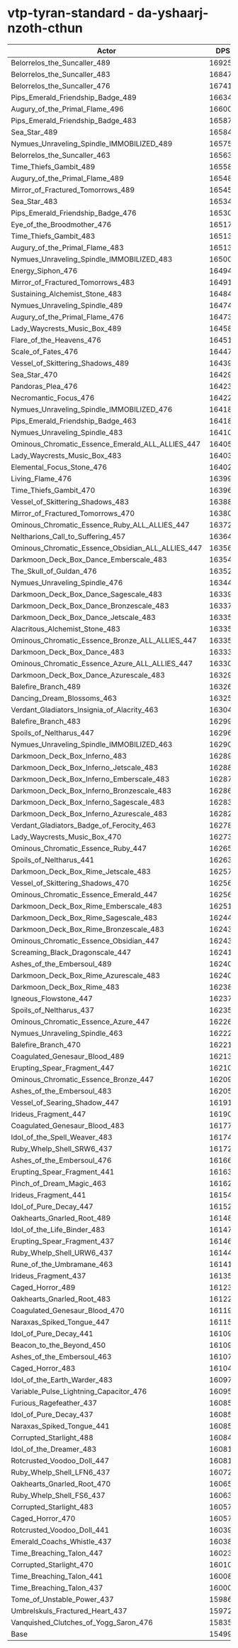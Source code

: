# vtp-tyran-standard - da-yshaarj-nzoth-cthun
| Actor | DPS | Increase |
|---|:---:|:---:|
|Belorrelos_the_Suncaller_489|169255|9.20%|
|Belorrelos_the_Suncaller_483|168476|8.70%|
|Belorrelos_the_Suncaller_476|167416|8.02%|
|Pips_Emerald_Friendship_Badge_489|166345|7.33%|
|Augury_of_the_Primal_Flame_496|166008|7.11%|
|Pips_Emerald_Friendship_Badge_483|165878|7.02%|
|Sea_Star_489|165841|7.00%|
|Nymues_Unraveling_Spindle_IMMOBILIZED_489|165756|6.95%|
|Belorrelos_the_Suncaller_463|165631|6.86%|
|Time_Thiefs_Gambit_489|165584|6.83%|
|Augury_of_the_Primal_Flame_489|165480|6.77%|
|Mirror_of_Fractured_Tomorrows_489|165451|6.75%|
|Sea_Star_483|165343|6.68%|
|Pips_Emerald_Friendship_Badge_476|165309|6.66%|
|Eye_of_the_Broodmother_476|165171|6.57%|
|Time_Thiefs_Gambit_483|165139|6.55%|
|Augury_of_the_Primal_Flame_483|165138|6.55%|
|Nymues_Unraveling_Spindle_IMMOBILIZED_483|165006|6.46%|
|Energy_Siphon_476|164947|6.42%|
|Mirror_of_Fractured_Tomorrows_483|164914|6.40%|
|Sustaining_Alchemist_Stone_483|164843|6.36%|
|Nymues_Unraveling_Spindle_489|164747|6.29%|
|Augury_of_the_Primal_Flame_476|164736|6.29%|
|Lady_Waycrests_Music_Box_489|164582|6.19%|
|Flare_of_the_Heavens_476|164511|6.14%|
|Scale_of_Fates_476|164476|6.12%|
|Vessel_of_Skittering_Shadows_489|164399|6.07%|
|Sea_Star_470|164297|6.00%|
|Pandoras_Plea_476|164231|5.96%|
|Necromantic_Focus_476|164228|5.96%|
|Nymues_Unraveling_Spindle_IMMOBILIZED_476|164183|5.93%|
|Pips_Emerald_Friendship_Badge_463|164181|5.93%|
|Nymues_Unraveling_Spindle_483|164100|5.88%|
|Ominous_Chromatic_Essence_Emerald_ALL_ALLIES_447|164058|5.85%|
|Lady_Waycrests_Music_Box_483|164030|5.83%|
|Elemental_Focus_Stone_476|164024|5.83%|
|Living_Flame_476|163997|5.81%|
|Time_Thiefs_Gambit_470|163967|5.79%|
|Vessel_of_Skittering_Shadows_483|163883|5.74%|
|Mirror_of_Fractured_Tomorrows_470|163807|5.69%|
|Ominous_Chromatic_Essence_Ruby_ALL_ALLIES_447|163721|5.63%|
|Neltharions_Call_to_Suffering_457|163640|5.58%|
|Ominous_Chromatic_Essence_Obsidian_ALL_ALLIES_447|163560|5.53%|
|Darkmoon_Deck_Box_Dance_Emberscale_483|163549|5.52%|
|The_Skull_of_Guldan_476|163528|5.51%|
|Nymues_Unraveling_Spindle_476|163445|5.45%|
|Darkmoon_Deck_Box_Dance_Sagescale_483|163397|5.42%|
|Darkmoon_Deck_Box_Dance_Bronzescale_483|163376|5.41%|
|Darkmoon_Deck_Box_Dance_Jetscale_483|163357|5.40%|
|Alacritous_Alchemist_Stone_483|163353|5.39%|
|Ominous_Chromatic_Essence_Bronze_ALL_ALLIES_447|163351|5.39%|
|Darkmoon_Deck_Box_Dance_483|163338|5.39%|
|Ominous_Chromatic_Essence_Azure_ALL_ALLIES_447|163309|5.37%|
|Darkmoon_Deck_Box_Dance_Azurescale_483|163292|5.36%|
|Balefire_Branch_489|163262|5.34%|
|Dancing_Dream_Blossoms_463|163257|5.33%|
|Verdant_Gladiators_Insignia_of_Alacrity_463|163040|5.19%|
|Balefire_Branch_483|162998|5.17%|
|Spoils_of_Neltharus_447|162967|5.15%|
|Nymues_Unraveling_Spindle_IMMOBILIZED_463|162909|5.11%|
|Darkmoon_Deck_Box_Inferno_483|162892|5.10%|
|Darkmoon_Deck_Box_Inferno_Jetscale_483|162881|5.09%|
|Darkmoon_Deck_Box_Inferno_Emberscale_483|162870|5.08%|
|Darkmoon_Deck_Box_Inferno_Bronzescale_483|162864|5.08%|
|Darkmoon_Deck_Box_Inferno_Sagescale_483|162831|5.06%|
|Darkmoon_Deck_Box_Inferno_Azurescale_483|162822|5.05%|
|Verdant_Gladiators_Badge_of_Ferocity_463|162786|5.03%|
|Lady_Waycrests_Music_Box_470|162736|5.00%|
|Ominous_Chromatic_Essence_Ruby_447|162658|4.95%|
|Spoils_of_Neltharus_441|162638|4.93%|
|Darkmoon_Deck_Box_Rime_Jetscale_483|162576|4.89%|
|Vessel_of_Skittering_Shadows_470|162567|4.89%|
|Ominous_Chromatic_Essence_Emerald_447|162564|4.89%|
|Darkmoon_Deck_Box_Rime_Emberscale_483|162517|4.86%|
|Darkmoon_Deck_Box_Rime_Sagescale_483|162448|4.81%|
|Darkmoon_Deck_Box_Rime_Bronzescale_483|162437|4.80%|
|Ominous_Chromatic_Essence_Obsidian_447|162430|4.80%|
|Screaming_Black_Dragonscale_447|162412|4.79%|
|Ashes_of_the_Embersoul_489|162407|4.78%|
|Darkmoon_Deck_Box_Rime_Azurescale_483|162405|4.78%|
|Darkmoon_Deck_Box_Rime_483|162383|4.77%|
|Igneous_Flowstone_447|162379|4.77%|
|Spoils_of_Neltharus_437|162354|4.75%|
|Ominous_Chromatic_Essence_Azure_447|162261|4.69%|
|Nymues_Unraveling_Spindle_463|162220|4.66%|
|Balefire_Branch_470|162211|4.66%|
|Coagulated_Genesaur_Blood_489|162131|4.61%|
|Erupting_Spear_Fragment_447|162101|4.59%|
|Ominous_Chromatic_Essence_Bronze_447|162098|4.59%|
|Ashes_of_the_Embersoul_483|162058|4.56%|
|Vessel_of_Searing_Shadow_447|161916|4.47%|
|Irideus_Fragment_447|161908|4.46%|
|Coagulated_Genesaur_Blood_483|161778|4.38%|
|Idol_of_the_Spell_Weaver_483|161744|4.36%|
|Ruby_Whelp_Shell_SRW6_437|161728|4.35%|
|Ashes_of_the_Embersoul_476|161660|4.30%|
|Erupting_Spear_Fragment_441|161632|4.28%|
|Pinch_of_Dream_Magic_463|161620|4.28%|
|Irideus_Fragment_441|161546|4.23%|
|Idol_of_Pure_Decay_447|161522|4.21%|
|Oakhearts_Gnarled_Root_489|161487|4.19%|
|Idol_of_the_Life_Binder_483|161475|4.18%|
|Erupting_Spear_Fragment_437|161462|4.17%|
|Ruby_Whelp_Shell_URW6_437|161445|4.16%|
|Rune_of_the_Umbramane_463|161414|4.14%|
|Irideus_Fragment_437|161352|4.10%|
|Caged_Horror_489|161235|4.03%|
|Oakhearts_Gnarled_Root_483|161223|4.02%|
|Coagulated_Genesaur_Blood_470|161194|4.00%|
|Naraxas_Spiked_Tongue_447|161152|3.97%|
|Idol_of_Pure_Decay_441|161098|3.94%|
|Beacon_to_the_Beyond_450|161097|3.94%|
|Ashes_of_the_Embersoul_463|161071|3.92%|
|Caged_Horror_483|161046|3.91%|
|Idol_of_the_Earth_Warder_483|160975|3.86%|
|Variable_Pulse_Lightning_Capacitor_476|160952|3.85%|
|Furious_Ragefeather_437|160852|3.78%|
|Idol_of_Pure_Decay_437|160852|3.78%|
|Naraxas_Spiked_Tongue_441|160851|3.78%|
|Corrupted_Starlight_488|160840|3.77%|
|Idol_of_the_Dreamer_483|160819|3.76%|
|Rotcrusted_Voodoo_Doll_447|160815|3.76%|
|Ruby_Whelp_Shell_LFN6_437|160725|3.70%|
|Oakhearts_Gnarled_Root_470|160655|3.65%|
|Ruby_Whelp_Shell_FS6_437|160636|3.64%|
|Corrupted_Starlight_483|160579|3.61%|
|Caged_Horror_470|160573|3.60%|
|Rotcrusted_Voodoo_Doll_441|160392|3.48%|
|Emerald_Coachs_Whistle_437|160384|3.48%|
|Time_Breaching_Talon_447|160234|3.38%|
|Corrupted_Starlight_470|160103|3.30%|
|Time_Breaching_Talon_441|160089|3.29%|
|Time_Breaching_Talon_437|160000|3.23%|
|Tome_of_Unstable_Power_437|159861|3.14%|
|Umbrelskuls_Fractured_Heart_437|159724|3.05%|
|Vanquished_Clutches_of_Yogg_Saron_476|158359|2.17%|
|Base|154991|0.00%|
